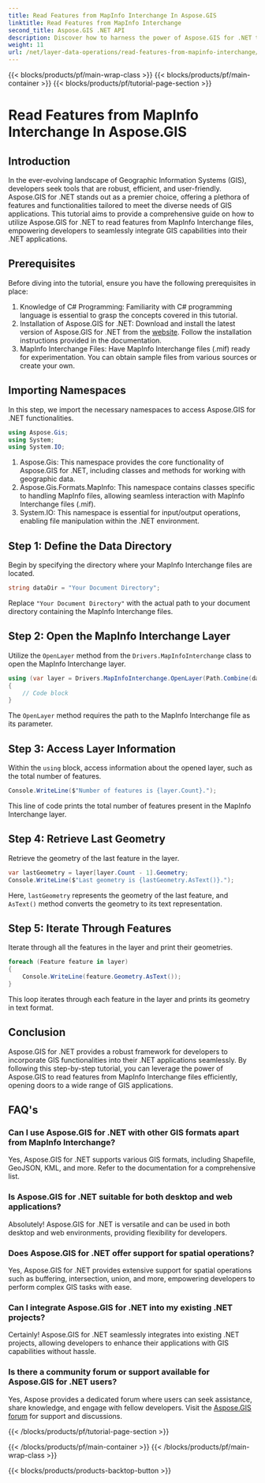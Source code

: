```yaml
---
title: Read Features from MapInfo Interchange In Aspose.GIS
linktitle: Read Features from MapInfo Interchange
second_title: Aspose.GIS .NET API
description: Discover how to harness the power of Aspose.GIS for .NET to read features from MapInfo Interchange files in this comprehensive tutorial.
weight: 11
url: /net/layer-data-operations/read-features-from-mapinfo-interchange/
---
```


{{< blocks/products/pf/main-wrap-class >}}
{{< blocks/products/pf/main-container >}}
{{< blocks/products/pf/tutorial-page-section >}}

# Read Features from MapInfo Interchange In Aspose.GIS

## Introduction
In the ever-evolving landscape of Geographic Information Systems (GIS), developers seek tools that are robust, efficient, and user-friendly. Aspose.GIS for .NET stands out as a premier choice, offering a plethora of features and functionalities tailored to meet the diverse needs of GIS applications. This tutorial aims to provide a comprehensive guide on how to utilize Aspose.GIS for .NET to read features from MapInfo Interchange files, empowering developers to seamlessly integrate GIS capabilities into their .NET applications.
## Prerequisites
Before diving into the tutorial, ensure you have the following prerequisites in place:
1. Knowledge of C# Programming: Familiarity with C# programming language is essential to grasp the concepts covered in this tutorial.
2. Installation of Aspose.GIS for .NET: Download and install the latest version of Aspose.GIS for .NET from the [website](https://releases.aspose.com/gis/net/). Follow the installation instructions provided in the documentation.
3. MapInfo Interchange Files: Have MapInfo Interchange files (.mif) ready for experimentation. You can obtain sample files from various sources or create your own.

## Importing Namespaces
In this step, we import the necessary namespaces to access Aspose.GIS for .NET functionalities.
```csharp
using Aspose.Gis;
using System;
using System.IO;
```
1. Aspose.Gis: This namespace provides the core functionality of Aspose.GIS for .NET, including classes and methods for working with geographic data.
2. Aspose.Gis.Formats.MapInfo: This namespace contains classes specific to handling MapInfo files, allowing seamless interaction with MapInfo Interchange files (.mif).
3. System.IO: This namespace is essential for input/output operations, enabling file manipulation within the .NET environment.

## Step 1: Define the Data Directory
Begin by specifying the directory where your MapInfo Interchange files are located.
```csharp
string dataDir = "Your Document Directory";
```
Replace `"Your Document Directory"` with the actual path to your document directory containing the MapInfo Interchange files.
## Step 2: Open the MapInfo Interchange Layer
Utilize the `OpenLayer` method from the `Drivers.MapInfoInterchange` class to open the MapInfo Interchange layer.
```csharp
using (var layer = Drivers.MapInfoInterchange.OpenLayer(Path.Combine(dataDir, "data.mif")))
{
    // Code block
}
```
The `OpenLayer` method requires the path to the MapInfo Interchange file as its parameter.
## Step 3: Access Layer Information
Within the `using` block, access information about the opened layer, such as the total number of features.
```csharp
Console.WriteLine($"Number of features is {layer.Count}.");
```
This line of code prints the total number of features present in the MapInfo Interchange layer.
## Step 4: Retrieve Last Geometry
Retrieve the geometry of the last feature in the layer.
```csharp
var lastGeometry = layer[layer.Count - 1].Geometry;
Console.WriteLine($"Last geometry is {lastGeometry.AsText()}.");
```
Here, `lastGeometry` represents the geometry of the last feature, and `AsText()` method converts the geometry to its text representation.
## Step 5: Iterate Through Features
Iterate through all the features in the layer and print their geometries.
```csharp
foreach (Feature feature in layer)
{
    Console.WriteLine(feature.Geometry.AsText());
}
```
This loop iterates through each feature in the layer and prints its geometry in text format.

## Conclusion
Aspose.GIS for .NET provides a robust framework for developers to incorporate GIS functionalities into their .NET applications seamlessly. By following this step-by-step tutorial, you can leverage the power of Aspose.GIS to read features from MapInfo Interchange files efficiently, opening doors to a wide range of GIS applications.
## FAQ's
### Can I use Aspose.GIS for .NET with other GIS formats apart from MapInfo Interchange?
Yes, Aspose.GIS for .NET supports various GIS formats, including Shapefile, GeoJSON, KML, and more. Refer to the documentation for a comprehensive list.
### Is Aspose.GIS for .NET suitable for both desktop and web applications?
Absolutely! Aspose.GIS for .NET is versatile and can be used in both desktop and web environments, providing flexibility for developers.
### Does Aspose.GIS for .NET offer support for spatial operations?
Yes, Aspose.GIS for .NET provides extensive support for spatial operations such as buffering, intersection, union, and more, empowering developers to perform complex GIS tasks with ease.
### Can I integrate Aspose.GIS for .NET into my existing .NET projects?
Certainly! Aspose.GIS for .NET seamlessly integrates into existing .NET projects, allowing developers to enhance their applications with GIS capabilities without hassle.
### Is there a community forum or support available for Aspose.GIS for .NET users?
Yes, Aspose provides a dedicated forum where users can seek assistance, share knowledge, and engage with fellow developers. Visit the [Aspose.GIS forum](https://forum.aspose.com/c/gis/33) for support and discussions.

{{< /blocks/products/pf/tutorial-page-section >}}

{{< /blocks/products/pf/main-container >}}
{{< /blocks/products/pf/main-wrap-class >}}

{{< blocks/products/products-backtop-button >}}
